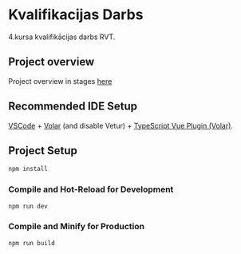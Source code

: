 # Kvalifikacijas Darbs

4.kursa kvalifikācijas darbs RVT.

## Project overview

Project overview in stages [here](https://github.com/github-monstrs/Kvalifikacijas-Darbs/tree/main/Frontend/project-overview/20.03.2024)

## Recommended IDE Setup

[VSCode](https://code.visualstudio.com/) + [Volar](https://marketplace.visualstudio.com/items?itemName=Vue.volar) (and disable Vetur) + [TypeScript Vue Plugin (Volar)](https://marketplace.visualstudio.com/items?itemName=Vue.vscode-typescript-vue-plugin).

## Project Setup

```sh
npm install
```

### Compile and Hot-Reload for Development

```sh
npm run dev
```

### Compile and Minify for Production

```sh
npm run build
```
